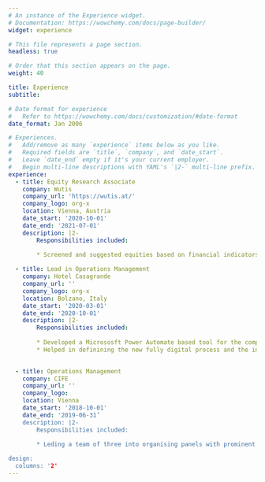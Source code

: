 ```yaml
---
# An instance of the Experience widget.
# Documentation: https://wowchemy.com/docs/page-builder/
widget: experience

# This file represents a page section.
headless: true

# Order that this section appears on the page.
weight: 40

title: Experience
subtitle:

# Date format for experience
#   Refer to https://wowchemy.com/docs/customization/#date-format
date_format: Jan 2006

# Experiences.
#   Add/remove as many `experience` items below as you like.
#   Required fields are `title`, `company`, and `date_start`.
#   Leave `date_end` empty if it's your current employer.
#   Begin multi-line descriptions with YAML's `|2-` multi-line prefix.
experience:
  - title: Equity Research Associate
    company: Wutis
    company_url: 'https://wutis.at/'
    company_logo: org-x
    location: Vienna, Austria
    date_start: '2020-10-01'
    date_end: '2021-07-01'
    description: |2-
        Responsibilities included:
        
        * Screened and suggested equities based on financial indicators for a €6b ESG fund of Erste Bank Group,largest Austrian bank, gaining exposure to different companies spanning 3 sectors. Participated and won McKinsey pitching competitions for equity reports evaluated according to the official CFA.

  - title: Lead in Operations Management
    company: Hotel Casagrande
    company_url: ''
    company_logo: org-x
    location: Bolzano, Italy
    date_start: '2020-03-01'
    date_end: '2020-10-01'
    description: |2- 
        Responsibilities included:
     
        * Developed a Micrososft Power Automate based tool for the company to track Product Returns
        * Helped in definining the new fully digital process and the information flow between teams

     
  - title: Operations Management
    company: CIFE
    company_url: ''
    company_logo: 
    location: Vienna
    date_start: '2018-10-01'
    date_end: '2019-06-31’
    description: |2-
        Responsibilities included:
        
        * Leding a team of three into organising panels with prominent figures of the European Institutions such as the High Representative of the EU for Foreign Affairs and the Minister of Foreign Affairs of Vatican City.

design:
  columns: '2'
---
```

